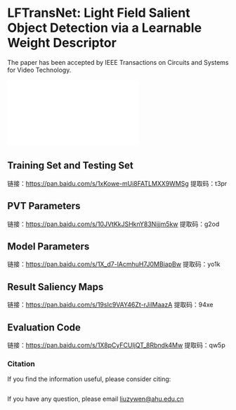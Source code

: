 # LFTransNet: Light Field Salient Object Detection via a Learnable Weight Descriptor
The paper has been accepted by IEEE Transactions on Circuits and Systems for Video Technology.


![Main](main.pdf)
## Training Set and Testing Set
链接：https://pan.baidu.com/s/1xKowe-mUi8FATLMXX9WMSg 
提取码：t3pr 


##  PVT Parameters
链接：https://pan.baidu.com/s/10JVtKkJSHknY83Nijjm5kw 
提取码：g2od 

##  Model Parameters
链接：https://pan.baidu.com/s/1X_d7-lAcmhuH7J0MBiapBw 
提取码：yo1k 




##  Result Saliency Maps 

链接：https://pan.baidu.com/s/19sIc9VAY46Zt-rJilMaazA 
提取码：94xe 


## Evaluation Code

链接：https://pan.baidu.com/s/1X8pCyFCUIjQT_8Rbndk4Mw 
提取码：qw5p 


### Citation

If you find the information useful, please consider citing:

```
```
If you have any question, please email  liuzywen@ahu.edu.cn
